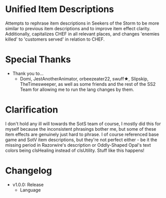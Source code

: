 # Unified Item Descriptions
Attempts to rephrase item descriptions in Seekers of the Storm to be more similar to previous item descriptions and to improve item effect clarity. 
Additionally, capitalizes CHEF in all relevant places, and changes 'enemies killed' to 'customers served' in relation to CHEF.

# Special Thanks
- Thank you to...
  - Domi, JestAnotherAnimator, orbeezeater22, swuff★, Slipskip, TheTimesweeper, as well as some friends and the rest of the SS2 Team for allowing me to run the lang changes by them.

# Clarification
I don't hold any ill will towards the SotS team of course, I mostly did this for myself because the inconsistent phrasings bother me, but some of these item effects are genuinely just hard to phrase. I of course referenced base game and SotV item descriptions, but they're not perfect either - be it the missing period in Razorwire's description or Oddly-Shaped Opal's text colors being cIsHealing instead of cIsUtility. Stuff like this happens!

# Changelog
* v1.0.0: Release
  * Language